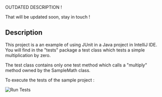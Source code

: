 OUTDATED DESCRIPTION !

That will be updated soon, stay in touch !

## Description

This project is a an example of using JUnit in a Java project in IntelliJ IDE.
You will find in the "tests" package a test class which tests a simple multiplication by zero.

The test class contains only one test method which calls a "multiply" method owned by the SampleMath class.

To execute the tests of the sample project :

![Run Tests](https://cdn.pbrd.co/images/Hi4dzlY.png)